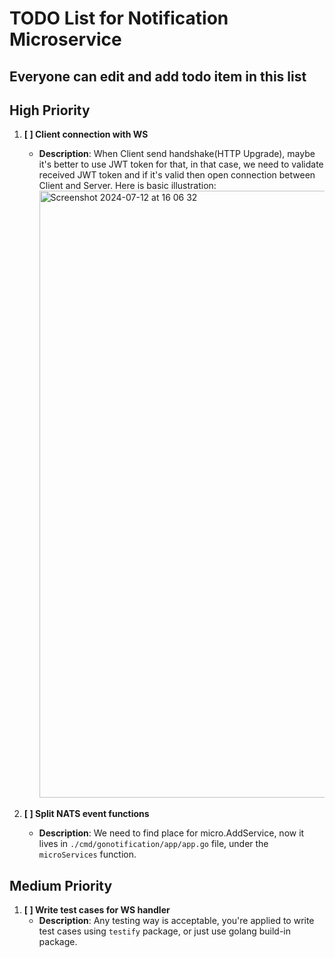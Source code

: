 # TODO List for Notification Microservice

## Everyone can edit and add todo item in this list

## High Priority
1. **[ ] Client connection with WS**
   - **Description**: When Client send handshake(HTTP Upgrade), maybe it's better to use JWT token for that, in that case, we need to validate received JWT token and if it's valid then open connection between Client and Server. Here is basic illustration:
     <img width="971" alt="Screenshot 2024-07-12 at 16 06 32" src="https://github.com/user-attachments/assets/34e19f7c-2c53-4947-8564-a8b6e8a76f13">

2. **[ ] Split NATS event functions**
   - **Description**: We need to find place for micro.AddService, now it lives in `./cmd/gonotification/app/app.go` file, under the `microServices` function.

## Medium Priority
1. **[ ] Write test cases for WS handler**
   - **Description**: Any testing way is acceptable, you're applied to write test cases using `testify` package, or just use golang build-in package.
    
